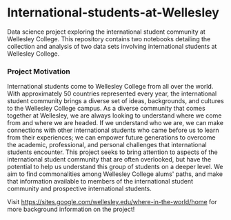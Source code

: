 # International-students-at-Wellesley
Data science project exploring the international student community at Wellesley College. This repository contains two notebooks detailing the collection and analysis of two data sets involving international students at Wellesley College.


### Project Motivation
International students come to Wellesley College from all over the world. With approximately 50 countries represented every year, the international student community brings a diverse set of ideas, backgrounds, and cultures to the Wellesley College campus. As a diverse community that comes together at Wellesley, we are always looking to understand where we come from and where we are headed. If we understand who we are, we can make connections with other international students who came before us to learn from their experiences; we can empower future generations to overcome the academic, professional, and personal challenges that international students encounter. This project seeks to bring attention to aspects of the international student community that are often overlooked, but have the potential to help us understand this group of students on a deeper level. We aim to find commonalities among Wellesley College alums' paths, and make that information available to members of the international student community and prospective international students.


 Visit https://sites.google.com/wellesley.edu/where-in-the-world/home for more background information on the project!
